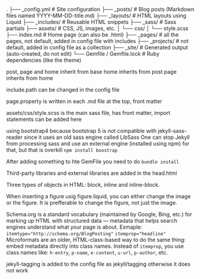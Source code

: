 .
├── \_config.yml              # Site configuration
├── \_posts/                  # Blog posts (Markdown files named YYYY-MM-DD-title.md)
├── \_layouts/                # HTML layouts using Liquid
├── \_includes/               # Reusable HTML snippets
├── \_sass/                   # Sass partials
├── assets/                 # CSS, JS, images, etc.
│   └── css/
│       └── style.scss
├── index.md                 # Home page (can also be .html)
├── \_pages/                 # all the pages, not default, added in config file with includes
├── \_projects/                 # not default, added in config file as a collection
├── \_site/                   # Generated output (auto-created, do not edit)
└── Gemfile / Gemfile.lock   # Ruby dependencies (like the theme)


post, page and home inherit from base
home inherits from post
page inherits from home

include.path can be changed in the config file

page.property is written in each .md file at the top, front matter

assets/css/style.scss is the main sass file, has front matter, import statements can be added here

using bootstrap4 because bootstrap 5 is not compatible with jekyll-sass-reader since it uses an old sass engine called LibSass
One can stop Jekyll from processing sass and use an external engine (installed using npm) for that, but that is overkill 
`npm install boostrap`

After adding something to hte GemFile you need to do `bundle install`

<!-- You can also put regular text between your rows of images, even citations {% cite einstein1950meaning %}. -->

Third-party libraries and external libraries are added in the head.html

Three types of objects in HTML: block, inline and inline-block.

When inserting a figure usig figure.liquid, you can either change the image or the figure. It is prefferable to change the figure, not just the image.

Schema.org is a standard vocabulary (maintained by Google, Bing, etc.) for marking up HTML with structured data — metadata that helps search engines understand what your page is about. Exmaple: `itemtype="http://schema.org/BlogPosting"` `itemprop="headline"`
Microformats are an older, HTML-class-based way to do the same thing: embed metadata directly into class names. Instead of `itemprop`, you use class names like: `h-entry`, `p-name`, `e-content`, `u-url`, `p-author`, etc.

jekyll-tagging is added to the config file as jekyll/tagging otherwise it does not work
